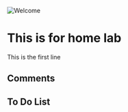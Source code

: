 ![Welcome](https://wallpaperpure.net/wp-content/uploads/2018/07/9259cb951e27100bfd09458be49eb744-1280x720.jpeg)
# This is for home lab
This is the first line



## Comments



## To Do List







